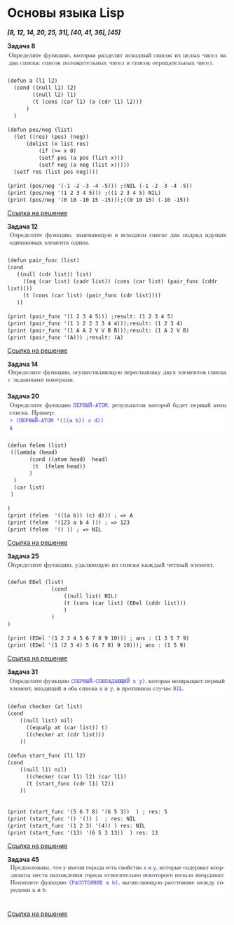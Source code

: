 # Основы языка Lisp
  ***[8, 12, 14, 20, 25, 31], [40, 41, 36], [45]***
  
  **Задача 8**
  ![](https://github.com/uhsd22/CLisp/blob/main/text/8.png)
  ```
(defun a (l1 l2)
    (cond ((null l1) l2)
          ((null l2) l1)
          (t (cons (car l1) (a (cdr l1) l2)))
        )
    )

(defun pos/neg (list)
    (let ((res) (pos) (neg))
        (dolist (x list res)
            (if (>= x 0)
            (setf pos (a pos (list x)))
            (setf neg (a neg (list x)))))
    (setf res (list pos neg))))

(print (pos/neg '(-1 -2 -3 -4 -5))) ;(NIL (-1 -2 -3 -4 -5)) 
(print (pos/neg '(1 2 3 4 5))) ;((1 2 3 4 5) NIL) 
(print (pos/neg '(0 10 -10 15 -15)));((0 10 15) (-10 -15)) 

```
[Ссылка на решение](https://rextester.com/ZVJZ15639)

  **Задача 12**
  ![](https://github.com/uhsd22/CLisp/blob/main/text/12.png)
  ```
  (defun pair_func (list)
 (cond 
     ((null (cdr list)) list)
       ((eq (car list) (cadr list)) (cons (car list) (pair_func (cddr list))))
       (t (cons (car list) (pair_func (cdr list))))
     ))

(print (pair_func '(1 2 3 4 5))) ;result: (1 2 3 4 5) 
(print (pair_func '(1 1 2 2 3 3 4 4)));result: (1 2 3 4)
(print (pair_func '(1 A A 2 V V B B)));result: (1 A 2 V B)
(print (pair_func '(A))) ;result: (A)
```
[Ссылка на решение](https://rextester.com/ACHDF22788)

  **Задача 14**
  ![](https://github.com/uhsd22/CLisp/blob/main/text/14.png)


 **Задача 20**
  ![](https://github.com/uhsd22/CLisp/blob/main/text/20.png)
  ```
(defun felem (list)
   ((lambda (head)
         (cond ((atom head)  head)
          (t  (felem head))
         )  
    ) 
    (car list)
   )

)
(print (felem  '(((a b)) (c) d))) ; => A
(print (felem  '(123 a b 4 ))) ; => 123
(print (felem  '() )) ; => NIL

```
[Ссылка на решение](https://rextester.com/ALB59789)



 **Задача 25**
  ![](https://github.com/uhsd22/CLisp/blob/main/text/25.png)
  ```
(defun EDel (list)
                (cond 
                    ((null list) NIL)
                    (t (cons (car list) (EDel (cddr list)))
                    )
                )
)

(print (EDel '(1 2 3 4 5 6 7 8 9 10))) ; ans : (1 3 5 7 9) 
(print (EDel '(1 (2 3 4) 5 (6 7 8) 9 10))); ans : (1 5 9) 

```
[Ссылка на решение](https://rextester.com/YVCUDB29574)

 **Задача 31**
  ![](https://github.com/uhsd22/CLisp/blob/main/text/31.png)
  ```
(defun checker (at list)
  (cond 
      ((null list) nil)
        ((equalp at (car list)) t)
        ((checker at (cdr list)))
      ))
    
(defun start_func (l1 l2)
  (cond 
      ((null l1) nil)
        ((checker (car l1) l2) (car l1))
        (t (start_func (cdr l1) l2))
      ))


(print (start_func '(5 6 7 8) '(6 5 3))  ) ; res: 5
(print (start_func '() '()) )  ; res: NIL
(print (start_func '(1 2 3) '(4)) ) res: NIL
(print (start_func '(13) '(6 5 3 13))  ) res: 13

```
[Ссылка на решение](https://rextester.com/ILP54762)


 **Задача 45**
  ![](https://github.com/uhsd22/CLisp/blob/main/text/45.png)
  ```

```
[Ссылка на решение](https://rextester.com/ILP54762)
